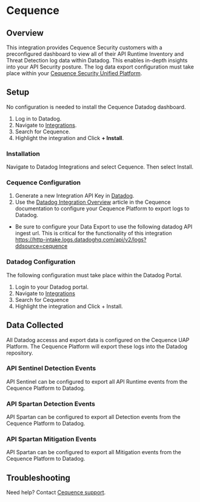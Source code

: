# Cequence

## Overview

This integration provides Cequence Security customers with a preconfigured dashboard to view all of their API Runtime Inventory and Threat Detection log data within Datadog. This enables in-depth insights into your API Security posture. The log data export configuration must take place within your [Cequence Security Unified Platform][3].

## Setup

No configuration is needed to install the Cequence Datadog dashboard.

1. Log in to Datadog.
2. Navigate to [Integrations][7].
3. Search for Cequence.
4. Highlight the integration and Click **+ Install**.

### Installation

Navigate to Datadog Integrations and select Cequence. Then select Install.

### Cequence Configuration

1. Generate a new Integration API Key in [Datadog][4].
2. Use the [Datadog Integration Overview][3] article in the Cequence documentation to configure your Cequence Platform to export logs to Datadog.
 - Be sure to configure your Data Export to use the following datadog API ingest url. This is critical for the functionality of this integration
   https://http-intake.logs.datadoghq.com/api/v2/logs?ddsource=cequence


### Datadog Configuration

The following configuration must take place within the Datadog Portal.

1. Login to your Datadog portal.
2. Navigate to [Integrations][7]
3. Search for Cequence
4. Highlight the integration and Click + Install.

## Data Collected
All Datadog accesss and export data is configured on the Cequence UAP Platform. The Cequence Platform will export these logs into the Datadog repository.

### API Sentinel Detection Events

API Sentinel can be configured to export all API Runtime events from the Cequence Platform to Datadog.

### API Spartan Detection Events

API Spartan can be configured to export all Detection events from the Cequence Platform to Datadog.

### API Spartan Mitigation Events

API Spartan can be configured to export all Mitigation events from the Cequence Platform to Datadog.

## Troubleshooting

Need help? Contact [Cequence support][8].

[1]: https://docs.datadoghq.com/help/
[2]: https://www.cequence.ai/
[3]: https://helpdesk.cequence.ai/hc/en-us/articles/8614818269079-Cequence-UAP-Logging-to-Datadog-Log-Management-Overview
[4]: https://app.datadoghq.com/organization-settings/api-keys
[5]: mailto:support@cequence.ai
[6]: https://helpdesk.cequence.ai/hc/en-us/articles/8614818269079-Cequence-UAP-Logging-to-Datadog-Log-Management-Overview6
[7]: https://app.datadoghq.com/integrations
[8]: https://helpdesk.cequence.ai/hc/en-us
